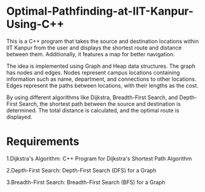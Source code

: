 # Optimal-Pathfinding-at-IIT-Kanpur-Using-C++
This is a C++ program that takes the source and destination locations within IIT Kanpur from the user and displays the shortest route and distance between them. Additionally, it features a map for better navigation.

The idea is implemented using Graph and Heap data structures. The graph has nodes and edges. Nodes represent campus locations containing information such as name, department, and connections to other locations. Edges represent the paths between locations, with their lengths as the cost.

By using different algorithms like Dijkstra, Breadth-First Search, and Depth-First Search, the shortest path between the source and destination is determined. The total distance is calculated, and the optimal route is displayed.

# Requirements
1.Dijkstra's Algorithm: C++ Program for Dijkstra's Shortest Path Algorithm

2.Depth-First Search: Depth-First Search (DFS) for a Graph

3.Breadth-First Search: Breadth-First Search (BFS) for a Graph






